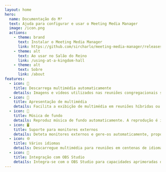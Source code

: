 ```yaml
---
layout: home
hero:
  name: Documentação do M³
  text: Ajuda para configurar e usar o Meeting Media Manager
  image: /icon.png
  actions:
    - theme: brand
      text: Instalar o Meeting Media Manager
      link: https://github.com/sircharlo/meeting-media-manager/releases/latest
    - theme: alt
      text: Ao usar no Salão do Reino
      link: /using-at-a-kingdom-hall
    - theme: alt
      text: Sobre
      link: /about
features:
  - icon: 🚀
    title: Descarrega multimédia automaticamente
    details: Imagens e vídeos utilizados nas reuniões congregacionais são descarregados automaticamente em qualquer idioma disponível no JW.org.
  - icon: 🎦
    title: Apresentação de multimédia
    details: Facilita a exibição de multimédia em reuniões híbridas ou presenciais.
  - icon: 🎵
    title: Música de fundo
    details: Reproduz música de fundo automaticamente. A reprodução é interrompida automaticamente antes do início da reunião. A música de fundo pode ser reiniciada com um clique após a reunião terminar.
  - icon: 🖥️
    title: Suporte para monitores externos
    details: Deteta monitores externos e gere-os automaticamente, proporcionando apresentações de multimédia mais fluídas.
  - icon: 🌐
    title: Vários idiomas
    details: Descarregue multimédia para reuniões em centenas de idiomas e utilize a interface do M³ em qualquer uma das várias línguas disponíveis.
  - icon: 🧩
    title: Integração com OBS Studio
    details: Integra-se com o OBS Studio para capacidades aprimoradas de gestão e apresentação de multimédia.
---
```


